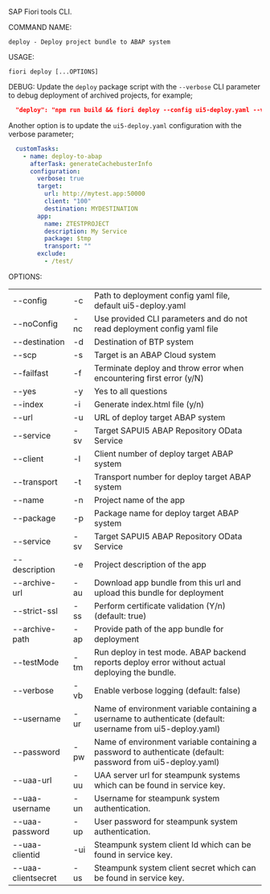 SAP Fiori tools CLI.

COMMAND NAME:

    deploy - Deploy project bundle to ABAP system

USAGE:

    fiori deploy [...OPTIONS]

DEBUG: 
    Update the `deploy` package script with the `--verbose` CLI parameter to debug deployment of archived projects, for example;
```JSON
  "deploy": "npm run build && fiori deploy --config ui5-deploy.yaml --verbose && rimraf archive.zip"
```
Another option is to update the `ui5-deploy.yaml` configuration with the verbose parameter;
```YAML
  customTasks:
    - name: deploy-to-abap
      afterTask: generateCachebusterInfo
      configuration:
        verbose: true        
        target:
          url: http://mytest.app:50000
          client: "100"
          destination: MYDESTINATION
        app:
          name: ZTESTPROJECT
          description: My Service
          package: $tmp
          transport: ""
        exclude:
          - /test/
```


OPTIONS:

|                |     |             |
|----------------|-----|-------------|
| --config       | -c  | Path to deployment config yaml file, default ui5-deploy.yaml |
| --noConfig     | -nc | Use provided CLI parameters and do not read deployment config yaml file |
| --destination  | -d  | Destination of BTP system |
| --scp          | -s  | Target is an ABAP Cloud system |
| --failfast     | -f  | Terminate deploy and throw error when encountering first error (y/N) |
| --yes          | -y  | Yes to all questions |
| --index        | -i  | Generate index.html file (y/n) |
| --url          | -u  | URL of deploy target ABAP system |
| --service      | -sv | Target SAPUI5 ABAP Repository OData Service |
| --client       | -l  | Client number of deploy target ABAP system |
| --transport    | -t  | Transport number for deploy target ABAP system |
| --name         | -n  | Project name of the app |
| --package      | -p  | Package name for deploy target ABAP system |
| --service      | -sv | Target SAPUI5 ABAP Repository OData Service |
| --description  | -e  | Project description of the app |
| --archive-url  | -au | Download app bundle from this url and upload this bundle for deployment |
| --strict-ssl   | -ss | Perform certificate validation (Y/n) (default: true) |
| --archive-path | -ap | Provide path of the app bundle for deployment |
| --testMode     | -tm | Run deploy in test mode. ABAP backend reports deploy error without actual deploying the bundle. |
| --verbose      | -vb | Enable verbose logging (default: false) |
| --username     | -ur | Name of environment variable containing a username to authenticate (default: username from ui5-deploy.yaml) |
| --password     | -pw | Name of environment variable containing a password to authenticate (default: password from ui5-deploy.yaml) |
| --uaa-url      | -uu | UAA server url for steampunk systems which can be found in service key. |
| --uaa-username | -un | Username for steampunk system authentication. |
| --uaa-password | -up | User password for steampunk system authentication. |
| --uaa-clientid | -ui | Steampunk system client Id which can be found in service key. |
| --uaa-clientsecret | -us | Steampunk system client secret which can be found in service key. |